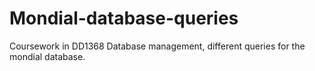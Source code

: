 # Mondial-database-queries

Coursework in DD1368 Database management, different queries for the mondial database.
